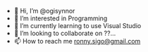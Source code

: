- 👋 Hi, I’m @ogisynnor
- 👀 I’m interested in Programming
- 🌱 I’m currently learning to use Visual Studio
- 💞️ I’m looking to collaborate on ??...
- 📫 How to reach me ronny.sigo@gmail.com

<!---
ogisynnor/ogisynnor is a ✨ special ✨ repository because its `README.md` (this file) appears on your GitHub profile.
You can click the Preview link to take a look at your changes.
--->
